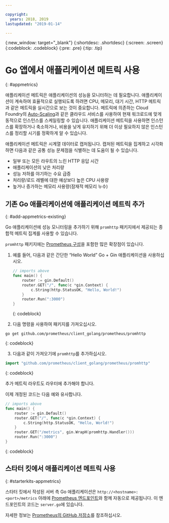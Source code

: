 ```yaml
---

copyright:
  years: 2018, 2019
lastupdated: "2019-01-14"

---
```


{:new_window: target="_blank"}
{:shortdesc: .shortdesc}
{:screen: .screen}
{:codeblock: .codeblock}
{:pre: .pre}
{:tip: .tip}

# Go 앱에서 애플리케이션 메트릭 사용
{: #appmetrics}

애플리케이션 메트릭은 애플리케이션의 성능을 모니터하는 데 필요합니다. 애플리케이션이 계속하여 효율적으로 실행되도록 하려면 CPU, 메모리, 대기 시간, HTTP 메트릭과 같은 메트릭을 실시간으로 보는 것이 중요합니다. 메트릭에 의존하는 Cloud Foundry의 [Auto-Scaling](/docs/services/Auto-Scaling/index.html)과 같은 클라우드 서비스를 사용하여 현재 워크로드에 맞게 동적으로 인스턴스를 스케일링할 수 있습니다. 애플리케이션 메트릭을 사용하면 인스턴스를 확장하거나 축소하거나, 비용을 낮게 유지하기 위해 더 이상 필요하지 않은 인스턴스를 정리할 시기를 정확하게 알 수 있습니다.

애플리케이션 메트릭은 시계열 데이터로 캡처됩니다. 캡처된 메트릭을 집계하고 시각화하면 다음과 같은 공통 성능 문제점을 식별하는 데 도움이 될 수 있습니다.

* 일부 또는 모든 라우트의 느린 HTTP 응답 시간
* 애플리케이션의 낮은 처리량
* 성능 저하를 야기하는 수요 급증
* 처리량/로드 레벨에 대한 예상보다 높은 CPU 사용량
* 높거나 증가하는 메모리 사용량(잠재적 메모리 누수)

## 기존 Go 애플리케이션에 애플리케이션 메트릭 추가
{: #add-appmetrics-existing}

Go 애플리케이션에 성능 모니터링을 추가하기 위해 `promhttp` 패키지에서 제공되는 종합적 메트릭 집계를 사용할 수 있습니다.

`promhttp` 패키지에는 [Prometheus 구성](https://github.com/prometheus/client_golang)을 포함한 많은 확장점이 있습니다.

1. 예를 들어, 다음과 같은 간단한 “Hello World” Go + Gin 애플리케이션을 사용하십시오.
    ```go
    // imports above
    func main() {
        router := gin.Default()
        router.GET("/", func(c *gin.Context) {
            c.String(http.StatusOK, "Hello, World!")
        }
        router.Run(":3000")
    }
    ```
    {: codeblock}

2. 다음 명령을 사용하여 패키지를 가져오십시오.
  ```
  go get github.com/prometheus/client_golang/prometheus/promhttp
  ```
  {: codeblock}

3. 다음과 같이 가져오기에 `promhttp`를 추가하십시오.
  ```go
  import "github.com/prometheus/client_golang/prometheus/promhttp"
  ```
  {: codeblock}

  추가 메트릭 라우트도 라우터에 추가해야 합니다.

  이제 개정된 코드는 다음 예와 유사합니다.
  ```go
  // imports above
  func main() {
      router := gin.Default()
      router.GET("/", func(c *gin.Context) {
          c.String(http.StatusOK, "Hello, World!")
      }
      router.GET("/metrics", gin.WrapH(promhttp.Handler()))
      router.Run(":3000")
  }
  ```
  {: codeblock}

## 스타터 킷에서 애플리케이션 메트릭 사용
{: #starterkits-appmetrics}

스타터 킷에서 작성된 서버 측 Go 애플리케이션은 `http://<hostname>:<port>/metrics` 아래에 [Prometheus 엔드포인트](https://prometheus.io/)와 함께 자동으로 제공됩니다. 이 엔드포인트의 코드는 `server.go`에 있습니다.

자세한 정보는 [Prometheus의 GitHub 저장소](https://github.com/prometheus/client_golang/)를 참조하십시오.
